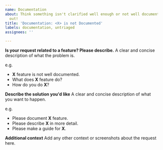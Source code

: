 ```yaml
---
name: Documentation
about: Think something isn't clarified well enough or not well documented? Help us
  out!
title: 'Documentation: <X> is not Documented'
labels: documentation, untriaged
assignees: ''

---
```


**Is your request related to a feature? Please describe.**
A clear and concise description of what the problem is. 

e.g. 
- **X** feature is not well documented.
- What does **X** feature do?
- How do you do **X**?

**Describe the solution you'd like**
A clear and concise description of what you want to happen.

e.g.
- Please document **X** feature.
- Please describe **X** in more detail.
- Please make a guide for **X**.

**Additional context**
Add any other context or screenshots about the request here.
